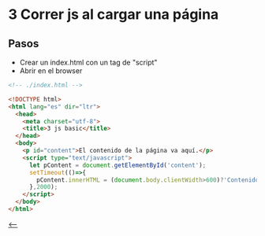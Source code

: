 # 3 Correr js al cargar una página

## Pasos

* Crear un index.html con un tag de "script"
* Abrir en el browser

```html
<!-- ./index.html -->

<!DOCTYPE html>
<html lang="es" dir="ltr">
  <head>
    <meta charset="utf-8">
    <title>3 js basic</title>
  </head>
  <body>
    <p id="content">El contenido de la página va aquí.</p>
    <script type="text/javascript">
      let pContent = document.getElementById('content');
      setTimeout(()=>{
        pContent.innerHTML = (document.body.clientWidth>600)?'Contenido web':'Contenido móvil';
      },2000);
    </script>
  </body>
</html>
```

[<--](../../../web-broswer-js-basico.md)
